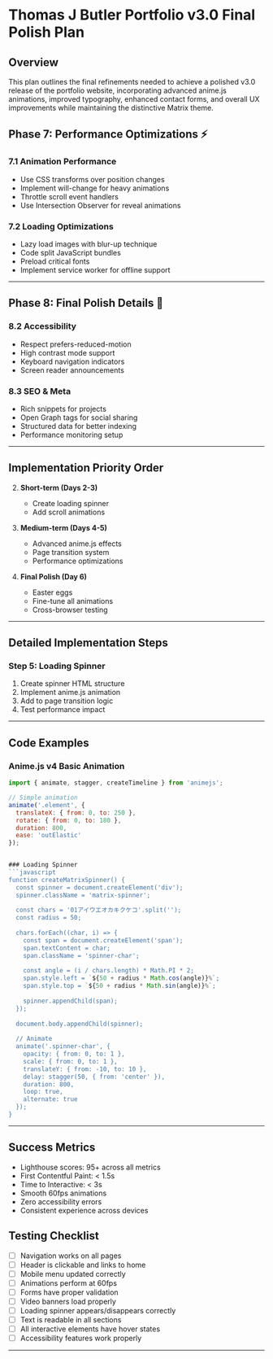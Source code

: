 # Thomas J Butler Portfolio v3.0 Final Polish Plan

## Overview
This plan outlines the final refinements needed to achieve a polished v3.0 release of the portfolio website, incorporating advanced anime.js animations, improved typography, enhanced contact forms, and overall UX improvements while maintaining the distinctive Matrix theme.




## Phase 7: Performance Optimizations ⚡

### 7.1 Animation Performance
- Use CSS transforms over position changes
- Implement will-change for heavy animations
- Throttle scroll event handlers
- Use Intersection Observer for reveal animations

### 7.2 Loading Optimizations
- Lazy load images with blur-up technique
- Code split JavaScript bundles
- Preload critical fonts
- Implement service worker for offline support

---

## Phase 8: Final Polish Details 💎

### 8.2 Accessibility
- Respect prefers-reduced-motion
- High contrast mode support
- Keyboard navigation indicators
- Screen reader announcements

### 8.3 SEO & Meta
- Rich snippets for projects
- Open Graph tags for social sharing
- Structured data for better indexing
- Performance monitoring setup

---

## Implementation Priority Order

2. **Short-term (Days 2-3)**
   - Create loading spinner
   - Add scroll animations

3. **Medium-term (Days 4-5)**
   - Advanced anime.js effects
   - Page transition system
   - Performance optimizations

4. **Final Polish (Day 6)**
   - Easter eggs
   - Fine-tune all animations
   - Cross-browser testing

---

## Detailed Implementation Steps


### Step 5: Loading Spinner
1. Create spinner HTML structure
2. Implement anime.js animation
3. Add to page transition logic
4. Test performance impact

---

## Code Examples

### Anime.js v4 Basic Animation
```javascript
import { animate, stagger, createTimeline } from 'animejs';

// Simple animation
animate('.element', {
  translateX: { from: 0, to: 250 },
  rotate: { from: 0, to: 180 },
  duration: 800,
  ease: 'outElastic'
});


### Loading Spinner
```javascript
function createMatrixSpinner() {
  const spinner = document.createElement('div');
  spinner.className = 'matrix-spinner';
  
  const chars = '01アイウエオカキクケコ'.split('');
  const radius = 50;
  
  chars.forEach((char, i) => {
    const span = document.createElement('span');
    span.textContent = char;
    span.className = 'spinner-char';
    
    const angle = (i / chars.length) * Math.PI * 2;
    span.style.left = `${50 + radius * Math.cos(angle)}%`;
    span.style.top = `${50 + radius * Math.sin(angle)}%`;
    
    spinner.appendChild(span);
  });
  
  document.body.appendChild(spinner);
  
  // Animate
  animate('.spinner-char', {
    opacity: { from: 0, to: 1 },
    scale: { from: 0, to: 1 },
    translateY: { from: -10, to: 10 },
    delay: stagger(50, { from: 'center' }),
    duration: 800,
    loop: true,
    alternate: true
  });
}
```

---

## Success Metrics
- Lighthouse scores: 95+ across all metrics
- First Contentful Paint: < 1.5s
- Time to Interactive: < 3s
- Smooth 60fps animations
- Zero accessibility errors
- Consistent experience across devices

## Testing Checklist
- [ ] Navigation works on all pages
- [ ] Header is clickable and links to home
- [ ] Mobile menu updated correctly
- [ ] Animations perform at 60fps
- [ ] Forms have proper validation
- [ ] Video banners load properly
- [ ] Loading spinner appears/disappears correctly
- [ ] Text is readable in all sections
- [ ] All interactive elements have hover states
- [ ] Accessibility features work properly

---